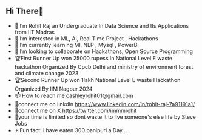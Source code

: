 ## Hi There👋
 - 👋 I’m Rohit Raj an Undergraduate In Data Science and Its Applications from IIT Madras
- 👀 I’m interested in ML, Ai, Real Time Project , Hackathons 
- 🌱 I’m currently learning Ml, NLP , Mysql , PowerBi
- 💞️ I’m looking to collaborate on Hackathons, Open Source Programming
- 🏆First Runner Up won 25000 rupess In National Level E waste hackathon Organized By Cpcb Delhi and ministry of environment forest and climate change 2023
- 🏆Second Runner Up won 1lakh National Level E waste Hackathon Organized By IIM Nagpur 2024 
- 📫 How to reach me cashleyrohit01@gmail.com
- 🤝connect me on linkdln https://www.linkedin.com/in/rohit-raj-7a91191a1/
- 🤝connect me on X https://twitter.com/immmrohit
- 🚀your time is limited so dont waste it to live someone's else life by Steve Jobs 
- ⚡ Fun fact: i have eaten 300 panipuri a Day ..

<!---
codeefy/codeefy is a ✨ special ✨ repository because its `README.md` (this file) appears on your GitHub profile.
You can click the Preview link to take a look at your changes.
--->
